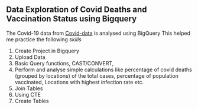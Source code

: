 ## Data Exploration of Covid Deaths and Vaccination Status using Bigquery 

The Covid-19 data from [Covid-data](https://ourworldindata.org/covid-deaths) is analysed using BigQuery 
This helped me practice the following *skills* 
1. Create Project in Bigquery 
2. Upload Data 
3. Basic Query functions, CAST/CONVERT,
4. Perform and analyse simple calculations like percentage of covid deaths (grouped by locations) of the total cases, percentage of population vaccinated, Locations with highest infection rate etc. 
5. Join Tables 
6. Using CTE 
7. Create Tables 

